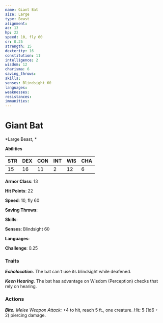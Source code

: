```yaml
---
name: Giant Bat
size: Large
type: Beast
alignment: 
ac: 13
hp: 22
speed: 10, fly 60
cr: 0.25
strength: 15
dexterity: 16
constitution: 11
intelligence: 2
wisdom: 12
charisma: 6
saving_throws: 
skills: 
senses: Blindsight 60
languages: 
weaknesses:
resistances:
immunities:
---
```


# Giant Bat

*Large Beast, *

**Abilities**

| STR | DEX | CON | INT | WIS | CHA |
| --- | --- | --- | --- | --- | --- |
| 15 | 16 | 11 | 2 | 12 | 6 |

**Armor Class**: 13

**Hit Points**: 22

**Speed**: 10, fly 60

**Saving Throws**: 

**Skills**: 

**Senses**: Blindsight 60

**Languages**: 

**Challenge**: 0.25


### Traits
***Echolocation.*** The bat can't use its blindsight while deafened.

***Keen Hearing.*** The bat has advantage on Wisdom (Perception) checks that rely on hearing.

### Actions
***Bite.*** *Melee Weapon Attack:* +4 to hit, reach 5 ft., one creature. *Hit:* 5 (1d6 + 2) piercing damage.
